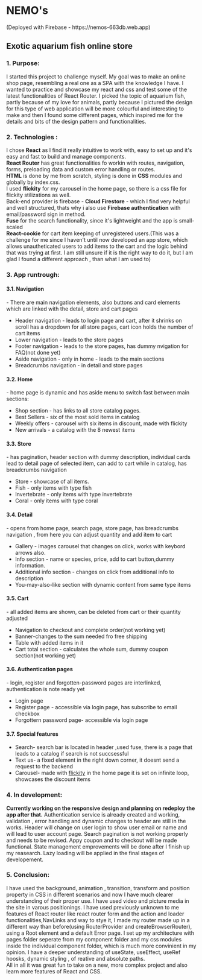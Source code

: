 <h1>NEMO's </h1>
(Deployed with Firebase -  https://nemos-663db.web.app)
<h2>Exotic aquarium fish online store </h2>
<h3>1. Purpose:</h3> I started this project to challenge myself. My goal was to make an online shop page, resembling a real one as a SPA with the knowledge I have. I wanted to practice and showcase my react and css and test some of the latest functionalities of React Router. I picked the topic of aquarium fish, partly because of my love for animals, partly because I pictured the design for this type of web application will be more colourful and interesting to make and then I found some different pages, which inspired me for the details and bits of the design pattern and functionalities.
<h3>2. Technologies :</h3>
I chose <strong>React</strong> as I find it really intuitive to work with, easy to set up and it's easy and fast to build and manage components. <br>
<strong>React Router</strong> has great functionalities fo workin with routes, navigation, forms, preloading data and custom error handling or routes. <br>
<strong>HTML</strong> is done by me from scratch, styling is done in <strong>CSS</strong> modules and globally by index.css. <br>
I used <strong>flickity</strong> for my carousel in the home page, so there is a css file for flickity stilizations as well. <br>
Back-end provider is firebase - <strong>Cloud Firestore</strong> - which I find very helpful and well structured, thats why i also use <strong>Firebase authentication</strong> with email/password sign in method. <br>
<strong>Fuse</strong> for the search functionality, since it's lightweight and the app is small-scaled <br>
<strong>React-cookie</strong> for cart item keeping of unregistered users.(This was a challenge for me since I haven't until now developed an app store, which allows unautheticated users to add items to the cart and the logic behind that was trying at first. I am still unsure if it is the right way to do it, but I am glad I found a different approach , than what I am used to)
<h3>3. App runtrough:</h3>
<h4>3.1. Navigation</h4> - There are main navigation elements, also buttons and card elements which are linked with the detail, store and cart pages
    <ul>
      <li>Header navigation - leads to login page and cart, after it shrinks on scroll has a dropdown for all store pages, cart icon holds the number of cart items</li>
      <li>Lower navigation - leads to the store pages</li>
      <li>Footer navigation - leads to the store pages, has dummy nvigation for FAQ(not done yet)</li>
      <li>Aside navigation - only in home - leads to the main sections</li> 
      <li>Breadcrumbs navigation - in detail and store pages</li>       
    </ul>
<h4>3.2. Home</h4> - home page is dynamic and has aside menu to switch fast between main sections:
    <ul>
      <li>Shop section - has links to all store catalog pages.</li>
      <li>Best Sellers - six of the most sold items in catalog</li>
      <li>Weekly offers - carousel with six items in discount, made with flickity</li>
      <li>New arrivals - a catalog with the 8 newest items</li>      
    </ul> 
<h4>3.3. Store</h4> - has pagination, header section with dummy description, individual cards lead to detail page of selected item, can add to cart while in catalog, has breadcrumbs navigation
    <ul>
      <li>Store - showcase of all items.</li>
      <li>Fish - only items with type fish</li>
      <li>Invertebrate - only items with type invertebrate</li>
      <li>Coral - only items with type coral</li>      
    </ul>
 <h4>3.4. Detail</h4> - opens from home page, search page, store page, has breadcrumbs navigation , from here you can adjust quantity and add item to cart
    <ul>
      <li>Gallery - images carousel that changes on click, works with keybord arrows also.</li>
      <li>Info section - name or species, price, add to cart button,dummy information.</li>
      <li>Additional info section - changes on click from additional info to description</li>
      <li>You-may-also-like section with dynamic content from same type items</li>      
    </ul>
<h4>3.5. Cart</h4> - all added items are shown, can be deleted from cart or their quantity adjusted
    <ul>
      <li>Navigation to checkout and complete order(not working yet)</li>
      <li>Banner-changes to the sum needed fro free shipping </li>
      <li>Table with added items in it</li>
      <li>Cart total section - calculates the whole sum, dummy coupon section(not working yet)</li>   
    </ul>
<h4>3.6. Authentication pages</h4> - login, register and forgotten-password pages are interlinked, authentication is note ready yet 
    <ul>
      <li>Login page</li>
      <li>Register page - accessible via login page, has subscribe to email checkbox</li>
      <li>Forgottern password page- accessible via login page</li>
    </ul>
<h4>3.7. Special features</h4>
    <ul>
      <li>Search- search bar is located in header ,used fuse, there is a page that leads to a catalog if search is not succsessful</li>
      <li>Text us- a fixed element in the right down corner, it doesnt send a request to the backend</li>
      <li>Carousel- made with <a href="https://flickity.metafizzy.co/">flickity</a> in the home page it is set on infinite loop, showcases the discount items</li>       
    </ul>

<h3>4. In development:</h3>
<strong>Currently working on the responsive design and planning on redeploy the app after that.</strong>
Authentication service is already created and working, validation , error handling and dynamic changes to header are still in the works. Header will change on user login to show user email or name and will lead to user account page. Search pagination is not working properly and needs to be revised. Appy coupon and to checkout will be made functional. State management emprovements will be done after I finish up my reasearch. Lazy loading will be applied in the final stages of developement.
<h3>5. Conclusion:</h3>   
I have used the background, animation , transition, transform and position property in CSS in different scenarios and now I have much clearer understanding of their proper use. I have used video and picture media in the site in varous positionings. I have used previously unknown to me features of React router like react router form and the action and loader functionalities,NavLinks and way to stye it, I made my router made up in a different way than before(using RouterProvider and createBrowserRouter), using  a Root element and a default Error page. I set up my architecture with pages folder seperate from my component folder and my css modules inside the individual component folder, which is much more convinient in my opinion. I have a deeper understanding of useState, useEffect, useRef hoosks, dynamic styling , of reative and absolute paths.<br/>
All in all it was great fun to take on a new, more complex project and also learn more features of React and CSS.
